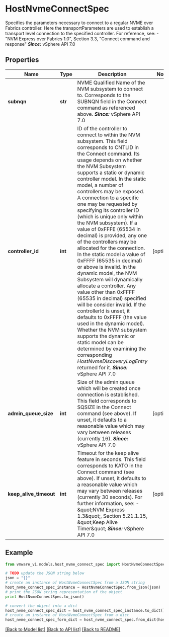 # HostNvmeConnectSpec

Specifies the parameters necessary to connect to a regular NVME over Fabrics controller.  Here the transportParameters are used to establish a transport level connection to the specified controller. For reference, see: - \"NVM Express over Fabrics 1.0\", Section 3.3,   \"Connect command and response\"    ***Since:*** vSphere API 7.0 

## Properties
Name | Type | Description | Notes
------------ | ------------- | ------------- | -------------
**subnqn** | **str** | NVME Qualified Name of the NVM subsystem to connect to.  Corresponds to the SUBNQN field in the Connect command as referenced above.  ***Since:*** vSphere API 7.0  | 
**controller_id** | **int** | ID of the controller to connect to within the NVM subsystem.  This field corresponds to CNTLID in the Connect command. Its usage depends on whether the NVM Subsystem supports a static or dynamic controller model. In the static model, a number of controllers may be exposed. A connection to a specific one may be requested by specifying its controller ID (which is unique only within the NVM subsystem). If a value of 0xFFFE (65534 in decimal) is provided, any one of the controllers may be allocated for the connection. In the static model a value of 0xFFFF (65535 in decimal) or above is invalid. In the dynamic model, the NVM Subsystem will dynamically allocate a controller. Any value other than 0xFFFF (65535 in decimal) specified will be consider invalid. If the controllerId is unset, it defaults to 0xFFFF (the value used in the dynamic model). Whether the NVM subsystem supports the dynamic or static model can be determined by examining the corresponding *HostNvmeDiscoveryLogEntry* returned for it.  ***Since:*** vSphere API 7.0  | [optional] 
**admin_queue_size** | **int** | Size of the admin queue which will be created once connection is established.  This field corresponds to SQSIZE in the Connect command (see above). If unset, it defaults to a reasonable value which may vary between releases (currently 16).  ***Since:*** vSphere API 7.0  | [optional] 
**keep_alive_timeout** | **int** | Timeout for the keep alive feature in seconds.  This field corresponds to KATO in the Connect command (see above). If unset, it defaults to a reasonable value which may vary between releases (currently 30 seconds). For further information, see: - \&quot;NVM Express 1.3\&quot;, Section 5.21.1.15, \&quot;Keep Alive Timer\&quot;    ***Since:*** vSphere API 7.0  | [optional] 

## Example

```python
from vmware_vi.models.host_nvme_connect_spec import HostNvmeConnectSpec

# TODO update the JSON string below
json = "{}"
# create an instance of HostNvmeConnectSpec from a JSON string
host_nvme_connect_spec_instance = HostNvmeConnectSpec.from_json(json)
# print the JSON string representation of the object
print HostNvmeConnectSpec.to_json()

# convert the object into a dict
host_nvme_connect_spec_dict = host_nvme_connect_spec_instance.to_dict()
# create an instance of HostNvmeConnectSpec from a dict
host_nvme_connect_spec_form_dict = host_nvme_connect_spec.from_dict(host_nvme_connect_spec_dict)
```
[[Back to Model list]](../README.md#documentation-for-models) [[Back to API list]](../README.md#documentation-for-api-endpoints) [[Back to README]](../README.md)


